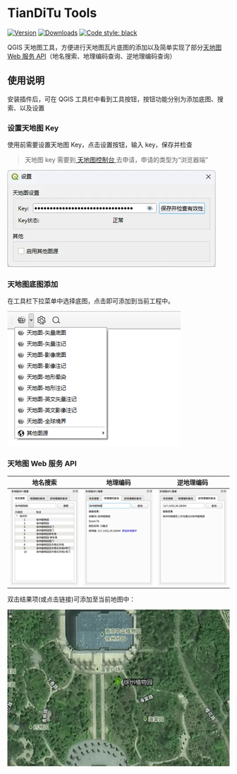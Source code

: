 # TianDiTu Tools

[![Version](https://img.shields.io/badge/dynamic/xml?color=blue&label=Version&query=%2F%2Fpyqgis_plugin%5B%40name%3D%27TianDiTu%20Tools%27%5D%2Fversion%2Ftext%28%29&url=https%3A%2F%2Fplugins.qgis.org%2Fplugins%2Fplugins.xml%3Fqgis%3D3.30)](https://plugins.qgis.org/plugins/tianditu-tools/)
[![Downloads](https://img.shields.io/badge/dynamic/xml?color=success&label=Downloads&query=%2F%2Fpyqgis_plugin%5B%40name%3D%27TianDiTu%20Tools%27%5D%2Fdownloads%2Ftext%28%29&url=https%3A%2F%2Fplugins.qgis.org%2Fplugins%2Fplugins.xml%3Fqgis%3D3.30)](https://plugins.qgis.org/plugins/tianditu-tools/)
[![Code style: black](https://img.shields.io/badge/code%20style-black-000000.svg)](https://github.com/psf/black)

QGIS 天地图工具，方便进行天地图瓦片底图的添加以及简单实现了部分[天地图 Web 服务 API](http://lbs.tianditu.gov.cn/server/guide.html)（地名搜索、地理编码查询、逆地理编码查询）

## 使用说明

安装插件后，可在 QGIS 工具栏中看到工具按钮，按钮功能分别为添加底图、搜索、以及设置

### 设置天地图 Key

使用前需要设置天地图 Key，点击设置按钮，输入 key，保存并检查

> 天地图 key 需要到[ 天地图控制台 ](https://console.tianditu.gov.cn/api/key)去申请，申请的类型为“浏览器端”

![设置](doc/设置.webp)

### 天地图底图添加

在工具栏下拉菜单中选择底图，点击即可添加到当前工程中。

![工具栏界面](doc/菜单.png)

### 天地图 Web 服务 API

|            地名搜索            |                地理编码                |                 逆地理编码                 |
| :----------------------------: | :------------------------------------: | :----------------------------------------: |
| ![地名搜索](doc/地名搜索.webp) | ![地理编码查询](doc/地理编码查询.webp) | ![逆地理编码查询](doc/逆地理编码查询.webp) |

双击结果项(或点击链接)可添加至当前地图中：

![地点标记](doc/地点标记.webp)
